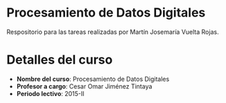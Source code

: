 Procesamiento de Datos Digitales
====================

Respositorio para las tareas realizadas por Martín Josemaría Vuelta Rojas.

# Detalles del curso
* **Nombre del curso**: Procesamiento de Datos Digitales
* **Profesor a cargo**: Cesar Omar Jiménez Tintaya
* **Periodo lectivo**: 2015-II
